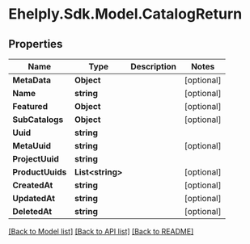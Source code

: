 # Ehelply.Sdk.Model.CatalogReturn

## Properties

Name | Type | Description | Notes
------------ | ------------- | ------------- | -------------
**MetaData** | **Object** |  | [optional] 
**Name** | **string** |  | [optional] 
**Featured** | **Object** |  | [optional] 
**SubCatalogs** | **Object** |  | [optional] 
**Uuid** | **string** |  | 
**MetaUuid** | **string** |  | [optional] 
**ProjectUuid** | **string** |  | 
**ProductUuids** | **List&lt;string&gt;** |  | [optional] 
**CreatedAt** | **string** |  | [optional] 
**UpdatedAt** | **string** |  | [optional] 
**DeletedAt** | **string** |  | [optional] 

[[Back to Model list]](../README.md#documentation-for-models) [[Back to API list]](../README.md#documentation-for-api-endpoints) [[Back to README]](../README.md)

